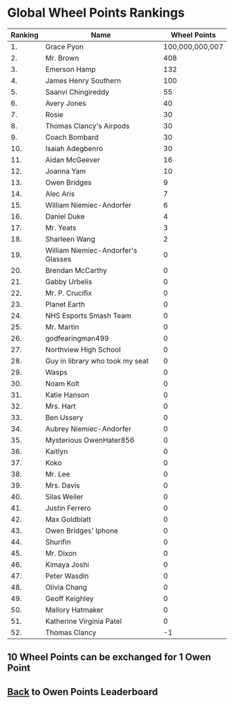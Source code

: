 # Global Wheel Points Rankings

|Ranking|Name|Wheel Points|
| ----------- | ----------- | ----------- |
|1.|Grace Pyon|100,000,000,007|
|2.|Mr. Brown|408|
|3.|Emerson Hamp|132|
|4.|James Henry Southern|100|
|5.|Saanvi Chingireddy|55|
|6.|Avery Jones|40|
|7.|Rosie|30|
|8.|Thomas Clancy's Airpods|30|
|9.|Coach Bombard|30|
|10.|Isaiah Adegbenro|30|
|11.|Aidan McGeever|16|
|12.|Joanna Yam|10|
|13.|Owen Bridges|9|
|14.|Alec Aris|7|
|15.|William Niemiec-Andorfer|6|
|16.|Daniel Duke|4|
|17.|Mr. Yeats|3|
|18.|Sharleen Wang|2|
|19.|William Niemiec-Andorfer's Glasses|0|
|20.|Brendan McCarthy|0|
|21.|Gabby Urbelis|0|
|22.|Mr. P. Crucifix|0|
|23.|Planet Earth|0|
|24.|NHS Esports Smash Team|0|
|25.|Mr. Martin|0|
|26.|godfearingman499|0|
|27.|Northview High School|0|
|28.|Guy in library who took my seat|0|
|29.|Wasps|0|
|30.|Noam Kolt|0|
|31.|Katie Hanson|0|
|32.|Mrs. Hart|0|
|33.|Ben Ussery|0|
|34.|Aubrey Niemiec-Andorfer|0|
|35.|Mysterious OwenHater856|0|
|36.|Kaitlyn|0|
|37.|Koko|0|
|38.|Mr. Lee|0|
|39.|Mrs. Davis|0|
|40.|Silas Weiler|0|
|41.|Justin Ferrero|0|
|42.|Max Goldblatt|0|
|43.|Owen Bridges' Iphone|0|
|44.|Shurifin|0|
|45.|Mr. Dixon|0|
|46.|Kimaya Joshi|0|
|47.|Peter Wasdin|0|
|48.|Olivia Chang|0|
|49.|Geoff Keighley|0|
|50.|Mallory Hatmaker|0|
|51.|Katherine Virginia Patel|0|
|52.|Thomas Clancy|-1|

## 10 Wheel Points can be exchanged for 1 Owen Point

## [Back](../) to Owen Points Leaderboard